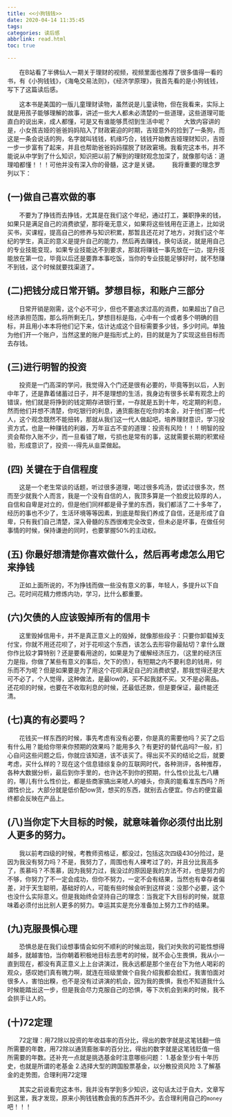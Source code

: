 ```yaml
---
title: <<小狗钱钱>>
date: 2020-04-14 11:35:45
tags:
categories: 读后感
abbrlink: read.html
toc: true

---
```


&nbsp;&nbsp;&nbsp;&nbsp;&nbsp;&nbsp;&nbsp;在B站看了半佛仙人一期关于理财的视频，视频里面也推荐了很多值得一看的书，有《小狗钱钱》，《海龟交易法则》，《经济学原理》，我首先看的是小狗钱钱，写下了这篇读后感。
<!--more-->
&nbsp;&nbsp;&nbsp;&nbsp;&nbsp;&nbsp;&nbsp;这本书是美国的一版儿童理财读物，虽然说是儿童读物，但在我看来，实际上就是用孩子能够理解的故事，讲述一些大人都未必清楚的一些道理，这些道理可能直白的说出来，成人都懂，可是又有谁能够贯彻到生活中呢？
&nbsp;&nbsp;&nbsp;&nbsp;&nbsp;&nbsp;&nbsp;大致内容讲的是，小女孩吉娅的爸爸妈妈陷入了财政窘迫的时期，吉娅意外的捡到了一条狗，而这是一条会说话的狗，名字就叫钱钱，机缘巧合，钱钱开始教吉娅理财知识，吉娅一步一步富有了起来，并且也帮助爸爸妈妈摆脱了财政窘境。我看完这本书，并不能说从中学到了什么知识，知识把以前了解到的理财观念加深了，就像那句话：道理咱都懂！！！可他并没有深入你的骨髓，这才是关键。
&nbsp;&nbsp;&nbsp;&nbsp;&nbsp;&nbsp;&nbsp;我将重要的理念罗列以下：

## (一)做自己喜欢做的事

&nbsp;&nbsp;&nbsp;&nbsp;&nbsp;&nbsp;&nbsp;不要为了挣钱而去挣钱，尤其是在我们这个年纪，通过打工，兼职挣来的钱，如果只是满足自己的消费欲望，那将毫无意义，如果将这些钱用在正道上，比如说买书，买课程，提高自己的修养与知识积累，那暂且还花对了地方，对我们这个年纪的学生，真正的意义是提升自己的能力，然后再去赚钱，换句话说，就是用自己的专业技能变现，如果专业技能达不到要求，那就将赚钱一事先放在一边，提升技能放在第一位，毕竟以后还是要靠本事吃饭，当你的专业技能足够好时，就不愁赚不到钱，这个时候就要找渠道了。

## (二)把钱分成日常开销。梦想目标，和账户三部分

&nbsp;&nbsp;&nbsp;&nbsp;&nbsp;&nbsp;&nbsp;日常开销是刚需，这个必不可少，但也不要追求过高的消费，如果超出了自己经济承担范围，那么将所剩无几，梦想目标是指，心中有一个或者多个明确的目标，并且用小本本将他们记下来，估计达成这个目标需要多少钱，多少时间。单独为他们开一个账户，当然这里的账户是指形式上的，目的就是为了实现这些目标而去存钱。

## (三)进行明智的投资

&nbsp;&nbsp;&nbsp;&nbsp;&nbsp;&nbsp;&nbsp;投资是一门高深的学问，我觉得入个门还是很有必要的，毕竟等到以后，人到中年了，还是靠着储蓄过日子，并不是理想的生活，我身边有很多长辈有观念上的错误，他们就是将挣到的钱定期存进银行里，一存就是五到十年，吃定期的利息，然而他们并想不清楚，你吃银行的利息，通货膨胀在吃你的本金，对于他们那一代人，这个观念既然不能扭转，那就从我们这一代人做起吧，培养理财意识，学习投资方式，也是一种赚钱的利器，万年亘古不变的道理：投资有风险！！！明智的投资会帮你入账不少，而一旦看错了眼，亏损也是常有的事，这就需要长期的积累经验，形成意识了，投资---得先从韭菜做起。

## (四) 关键在于自信程度

&nbsp;&nbsp;&nbsp;&nbsp;&nbsp;&nbsp;&nbsp;这是一个老生常谈的话题，听过很多道理，喝过很多鸡汤，尝试过很多次，然而至少就我个人而言，我是一个没有自信的人，我顶多算是一个脸皮比较厚的人，自信和自卑是对立的，但是他们同样都是骨子里的东西，我们都活了二十多年了，经历的事也不少了，生活环境等等因素，到底是帮我们养成了自信，还是形成了自卑，只有我们自己清楚，深入骨髓的东西很难完全改变，但未必是坏事，在做任何事情的时候，保持谦逊的同时，也要掌握50%的主动权。

## (五) 你最好想清楚你喜欢做什么，然后再考虑怎么用它来挣钱

&nbsp;&nbsp;&nbsp;&nbsp;&nbsp;&nbsp;&nbsp;正如上面所说的，不为挣钱而做一些没有意义的事，年轻人，多提升以下自己。花时间花精力修炼内功，学习，比什么都重要。

## (六)欠债的人应该毁掉所有的信用卡

&nbsp;&nbsp;&nbsp;&nbsp;&nbsp;&nbsp;&nbsp;这里毁掉信用卡，并不是真正意义上的毁掉，就像那些段子：只要你卸载掉支付宝，你就不用还花呗了，对于花呗这个东西，该怎么去形容你最贴切？拿什么跟你作比较才算特别？还是要看用途的，如果是为了缓解经济压力，（这里的经济压力是指，你做了某些有意义的事后，欠下的债），有短期之内不要利息的钱用，何乐而不为呢？但是如果要是为了用这个花呗满足自己的消费欲望，那我觉得还是大可不必了，个人觉得，这种做法，是最low的，买不起我就不买。又不是必需品。还花呗的时候，也要在不收取利息的时候，还最低还款，但是要保证，最终能还清。

## (七)真的有必要吗？

&nbsp;&nbsp;&nbsp;&nbsp;&nbsp;&nbsp;&nbsp;花钱买一样东西的时候，事先考虑有没有必要，你是真的需要他吗？买了之后有什么用？能给你带来你预期的效果吗？能用多久？有更好的替代品吗?一般，扪心自问这些问题之后，你就应该知道，该不该买了。得出买不买的结论之后，就要考虑，买什么样的？现在这个信息错综复杂的互联网时代，各种测评，各种推荐，各种大数据分析，最后到你手里的，也许达不到你的预期，什么性价比乱七八糟的，哪儿有什么性价比，都是些商家搞出来唬人的噱头，你真的能看准东西吗？所谓性价比，大部分就是低价配low货，想买的东西，就别去占便宜。你占的便宜最终都会反映在产品上。

## (八)当你定下大目标的时候，就意味着你必须付出比别人更多的努力。

&nbsp;&nbsp;&nbsp;&nbsp;&nbsp;&nbsp;&nbsp;我以前考四级的时候，考教师资格证，都没过，包括这次四级430分险过，是因为我没有努力吗？不是，我努力了，周围也有人裸考过了的，并且分比我高多了，羨慕吗？不羡慕，因为我努力过，我没过的原因是我的方法不对，也是努力的不够，你努力了不一定会成功，但你不努力，一定不会有结果，当然也有幸存者偏差，对于天生聪明，基础好的人，可能有些时候会听到这样说：没那个必要，这个也没什么实际意义。但是我始终会坚持自己的理念：当我定下大目标的时候，就意味着必须付出比别人更多的努力。幸运其实是充分准备加上努力工作的结果。

## (九)克服畏惧心理

&nbsp;&nbsp;&nbsp;&nbsp;&nbsp;&nbsp;&nbsp;恐惧总是在我们设想事情会如何不顺利的时候出现，我们对失败的可能性想得越多，就越害怕，当你朝着积极地目标去思考的时候，就不会心生畏惧，我从小一直到现在，都没有真正意义上上台讲演过，我永远都是那个坐在台下为他人喝彩的观众，感叹她们真有魄力啊，就连在班级里做个自我介绍我都会脸红，我害怕面对很多人，害怕出糗，也不是没有过讲演的机会，因为我的畏惧，我也不知道我什么时候能踏出这一步，但是我会尽力克服自己的恐惧，等下次机会到来的时候，我不会拱手让人的。

## (十)72定理

&nbsp;&nbsp;&nbsp;&nbsp;&nbsp;&nbsp;&nbsp;72定理：用72除以投资的年收益率的百分比，得出的数字就是这笔钱翻一倍所需要的年数，用72除以通货膨胀率的百分比，得出的数字就是这笔钱贬值一倍所需要的年数。还补充一点就是挑选基金时注意哪些问题：
1.基金至少有十年历史，也就是所谓的老基金
2.选择大型的跨国股票基金，以分散投资风险
3.了解基金的走势图，合理利用72定理


&nbsp;&nbsp;&nbsp;&nbsp;&nbsp;&nbsp;&nbsp;其实之前说看完这本书，我并没有学到多少知识，这句话太过于自大，文章写到这里，我才发现，原来小狗钱钱教会我的东西并不少。去合理利用自己的`money`吧！！！
